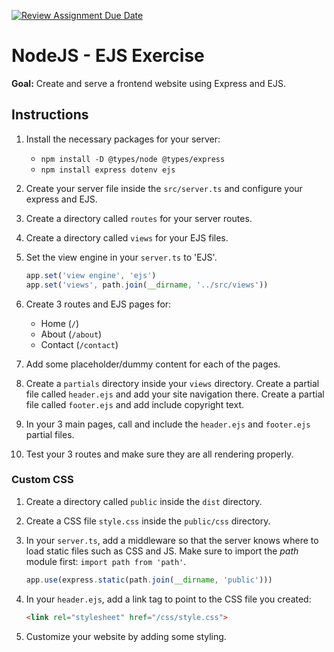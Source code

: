 [![Review Assignment Due Date](https://classroom.github.com/assets/deadline-readme-button-22041afd0340ce965d47ae6ef1cefeee28c7c493a6346c4f15d667ab976d596c.svg)](https://classroom.github.com/a/_m20mJOE)
# NodeJS - EJS Exercise

**Goal:** Create and serve a frontend website using Express and EJS.

## Instructions

1. Install the necessary packages for your server:
    - `npm install -D @types/node @types/express`
    - `npm install express dotenv ejs`
2. Create your server file inside the `src/server.ts` and configure your express and EJS.
3. Create a directory called `routes` for your server routes.
4. Create a directory called `views` for your EJS files.
5. Set the view engine in your `server.ts` to 'EJS'.

    ```js
    app.set('view engine', 'ejs')
    app.set('views', path.join(__dirname, '../src/views'))
    ```

6. Create 3 routes and EJS pages for:
    - Home (`/`)
    - About (`/about`)
    - Contact (`/contact`)
7. Add some placeholder/dummy content for each of the pages.
8. Create a `partials` directory inside your `views` directory. Create a partial file called `header.ejs` and add your site navigation there. Create a partial file called `footer.ejs` and add include copyright text.
9. In your 3 main pages, call and include the `header.ejs` and `footer.ejs` partial files.
10. Test your 3 routes and make sure they are all rendering properly.

### Custom CSS

1. Create a directory called `public` inside the `dist` directory.
2. Create a CSS file `style.css` inside the `public/css` directory.
3. In your `server.ts`, add a middleware so that the server knows where to load static files such as CSS and JS. Make sure to import the *path* module first: `import path from 'path'`.

    ```js
    app.use(express.static(path.join(__dirname, 'public')))
    ```

4. In your `header.ejs`, add a link tag to point to the CSS file you created:

    ```html
    <link rel="stylesheet" href="/css/style.css">
    ```

5. Customize your website by adding some styling.
